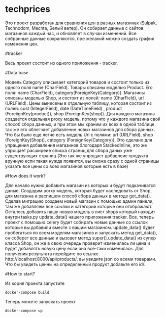 # techprices

Это проект разработан для сравнения цен в разных магазинах (Sulpak, Technodom, Mechta, Белый ветер). Он собирает данные с сайтов магазинов каждый час, и обновляет 
в случаи изменений. Все собранные данные сохраняются, пре желаний можно создать график изменения цен.

#tracker

Весь проект состоит из одного приложения - tracker.

#Data base

Модель Category описывает категорий товаров и состоит только из одного поля name (CharField). Товары описаны моделью Product. Его поля: name (CharField), 
category(ForeignKey(Category)). Магазины описаны моделью Shop, и состоят из полей: name (CharField), url (URLField). Цены вынесены в отдельную таблицу, которая 
состоит из полей: cost (IntegerField), date (DateTimeField) , product (ForeiignKey(product)), shop (ForeignKey(shop)). Для каждого магазина создается отдельная 
proxy модель, потому что у каждого магазина свой способ сбора данных, и при этом мы храним их всех в одной таблице, так же это облегчает добавление новых магазинов 
для сбора данных. Что бы было еще легче есть модель Url c полями: url (URLField), shop (ForeignKey(Shop)), category (ForeignKey(Category)). Это сделано для 
упращения добавления магазинов блогодаря StackedInline, это же упрощает расширеие списка страниц для сбора даных уже существующих страниц.(Это так же упрощает 
добавлеие продукта вручную если такая нужда появится, вы сможе сразу с одной страницы указать все цены со всех магазинов которые есть в базе)

#How does it work?

Для начало нужно добавить магазин из которых и будут подкачиватся даные. Создадим porxy модель, которая будет наследовать от Shop, для магазина и распишем способ 
сбора данных в методе get_data(). Сделав миграцию создаем новый магазин с помощью админ панели, там же добавляем все ссылки и категорий которые они отображают. 
Осталось добавить нашу новую модель в лист shops который находит внутри tasks.py update_data() нашего приложения tracker. Все, теперь проект с помощью celery 
будет собирать новые данные со ссылок которые вы добавили вместе с вашим магазином. update_data() будет пробегаться по всем моделям магазинов и запускать метод
get_data(), он соберет все данные и вызовет метод super().update_data() из супер класса Shop, он же в свою очередь проверит изменилась ли цена и будет добавлять 
новую цену если она все-таки изменилась. Для получения результата перейдите по ссылке http://localhost:8000/api/products/, вы увидите json со всеми товарами. 
Что бы увидеть ценны на определенный продукт добавьте его id/.

#How to start?

Из корня проекта запустите

`docker-compose build`

Теперь можете запускать проект 

`docker-compose up`
 
